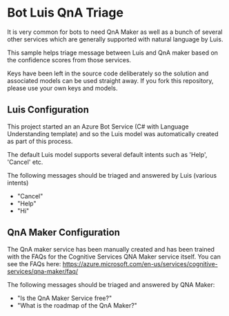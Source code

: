 # Bot Luis QnA Triage
It is very common for bots to need QnA Maker as well as a bunch of several other services which are generally supported with natural language by Luis.

This sample helps triage message between Luis and QnA maker based on the confidence scores from those services.

Keys have been left in the source code deliberately so the solution and associated models can be used straight away. If you fork this repository, please use your own keys and models.

## Luis Configuration
This project started an an Azure Bot Service (C# with Language Understanding template) and so the Luis model was automatically created as part of this process.

The default Luis model supports several default intents such as 'Help', 'Cancel' etc. 

The following messages should be triaged and answered by Luis (various intents)
* "Cancel"
* "Help"
* "Hi"

## QnA Maker Configuration
The QnA maker service has been manually created and has been trained with the FAQs for the Cognitive Services QNA Maker service itself. You can see the FAQs here: https://azure.microsoft.com/en-us/services/cognitive-services/qna-maker/faq/

The following messages should be triaged and answered by QNA Maker:
* "Is the QnA Maker Service free?"
* "What is the roadmap of the QnA Maker?"
